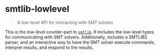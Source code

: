 # smtlib-lowlevel

> A low-level API for interacting with SMT solvers

This is the low-level counter-part to [`smtlib`](https://github.com/oeb25/smtlib-rs). It includes the low-level types for communicating with SMT solvers. Additionally, includes a SMTLIB2 parser, and an interactive way to have the SMT solver execute commands, interpret results, and respond to the results.
